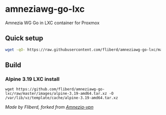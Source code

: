 # amneziawg-go-lxc 
Amnezia WG Go in LXC container for Proxmox

## Quick setup 

```bash
wget -qO- https://raw.githubusercontent.com/fliberd/amneziawg-go-lxc/main/setup.sh | bash
``` 

## Build

### Alpine 3.19 LXC install

```
wget https://github.com/fliberd/amneziawg-go-lxc/raw/master/images/alpine-3.19-amd64.tar.xz -O /var/lib/vz/template/cache/alpine-3.19-amd64.tar.xz
```


*Made by Fliberd,
forked from [Amnezia-vpn](https://github.com/amnezia-vpn)*
